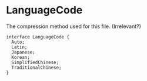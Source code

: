 # LanguageCode

The compression method used for this file. (Irrelevant?)

```
interface LanguageCode {
  Auto;
  Latin;
  Japanese;
  Korean;
  SimplifiedChinese;
  TraditionalChinese;
}
```
